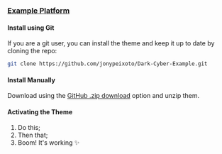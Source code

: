 ### [Example Platform](https://example.com)

#### Install using Git

If you are a git user, you can install the theme and keep it up to date by cloning the repo:

```bash
git clone https://github.com/jonypeixoto/Dark-Cyber-Example.git
```

#### Install Manually

Download using the [GitHub .zip download](https://github.com/jonypeixoto/Dark-Cyber-Example/archive/main.zip) option and unzip them.

#### Activating the Theme

1. Do this;
2. Then that;
3. Boom! It's working ✨
